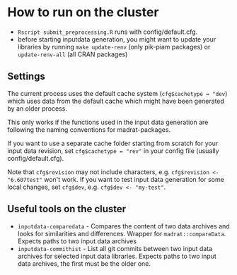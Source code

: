 # How to run on the cluster

- `Rscript submit_preprocessing.R` runs with config/default.cfg. 
- before starting inputdata generation, you might want to update your libraries by running `make update-renv` (only pik-piam packages) or `update-renv-all` (all CRAN packages)

## Settings

The current process uses the default cache system (`cfg$cachetype = "dev`) which uses data from the default cache which might have been generated by an older process.

This only works if the functions used in the input data generation are following the naming conventions for madrat-packages.

If you want to use a separate cache folder starting from scratch for your input data revision, set `cfg$cachetype = "rev"` in your config file (usually config/default.cfg).

Note that `cfg$revision` may not include characters, e.g. `cfg$revision <- "6.607test"` won't work. If you want to test input data generation for some local changes, set `cfg$dev`, e.g. `cfg$dev <- "my-test"`.


## Useful tools on the cluster
- `inputdata-comparedata` - Compares the content of two data archives and looks for similarities and differences. Wrapper for `madrat::compareData`. Expects paths to two input data archives
- `inputdata-commithist` - List all git commits between two input data archives for selected input data libraries. Expects paths to two input data archives, the first must be the older one.